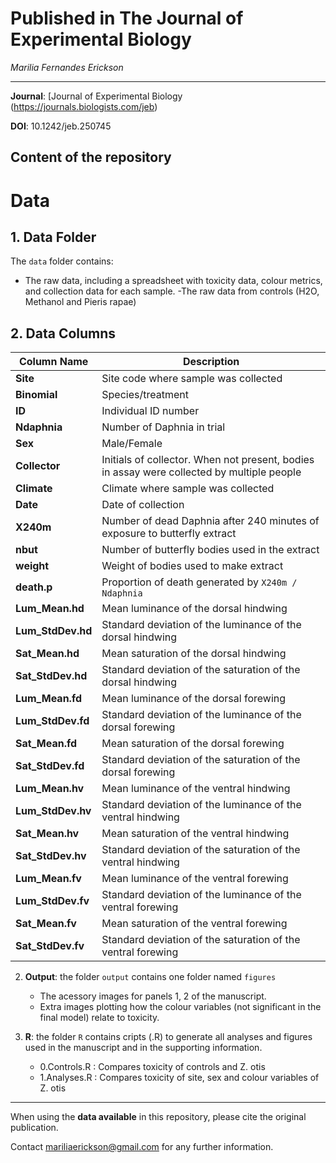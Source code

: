 # Published in The Journal of Experimental Biology

_Marilia Fernandes Erickson_
    
***

**Journal**: [Journal of Experimental Biology (https://journals.biologists.com/jeb)

**DOI**:   10.1242/jeb.250745

## Content of the repository

# Data

## 1. **Data Folder**
The `data` folder contains:
- The raw data, including a spreadsheet with toxicity data, colour metrics, and collection data for each sample.
-The raw data from controls (H2O, Methanol and Pieris rapae)

## 2. **Data Columns**
| Column Name        | Description |
|--------------------|-------------|
| **Site**          | Site code where sample was collected |
| **Binomial**      | Species/treatment |
| **ID**            | Individual ID number |
| **Ndaphnia**      | Number of Daphnia in trial |
| **Sex**           | Male/Female |
| **Collector**     | Initials of collector. When not present, bodies in assay were collected by multiple people |
| **Climate**       | Climate where sample was collected |
| **Date**         | Date of collection |
| **X240m**        | Number of dead Daphnia after 240 minutes of exposure to butterfly extract |
| **nbut**         | Number of butterfly bodies used in the extract |
| **weight**       | Weight of bodies used to make extract |
| **death.p**      | Proportion of death generated by `X240m / Ndaphnia` |
| **Lum_Mean.hd**  | Mean luminance of the dorsal hindwing |
| **Lum_StdDev.hd** | Standard deviation of the luminance of the dorsal hindwing |
| **Sat_Mean.hd**  | Mean saturation of the dorsal hindwing |
| **Sat_StdDev.hd** | Standard deviation of the saturation of the dorsal hindwing |
| **Lum_Mean.fd**  | Mean luminance of the dorsal forewing |
| **Lum_StdDev.fd** | Standard deviation of the luminance of the dorsal forewing |
| **Sat_Mean.fd**  | Mean saturation of the dorsal forewing |
| **Sat_StdDev.fd** | Standard deviation of the saturation of the dorsal forewing |
| **Lum_Mean.hv**  | Mean luminance of the ventral hindwing |
| **Lum_StdDev.hv** | Standard deviation of the luminance of the ventral hindwing |
| **Sat_Mean.hv**  | Mean saturation of the ventral hindwing |
| **Sat_StdDev.hv** | Standard deviation of the saturation of the ventral hindwing |
| **Lum_Mean.fv**  | Mean luminance of the ventral forewing |
| **Lum_StdDev.fv** | Standard deviation of the luminance of the ventral forewing |
| **Sat_Mean.fv**  | Mean saturation of the ventral forewing |
| **Sat_StdDev.fv** | Standard deviation of the saturation of the ventral forewing |

2. __Output__: the folder `output` contains  one folder named `figures`
    * The acessory images for panels 1, 2 of the manuscript.
    * Extra images plotting how the colour variables (not significant in the final model) relate to toxicity.

4. __R__: the folder `R` contains cripts (.R) to generate all analyses and figures used in the manuscript and in the supporting information.
    * 0.Controls.R : Compares toxicity of controls and Z. otis 
    * 1.Analyses.R : Compares toxicity of site, sex and colour variables of Z. otis
    
***

When using the __data available__ in this repository, please cite the original publication.

Contact mariliaerickson@gmail.com for any further information.  
